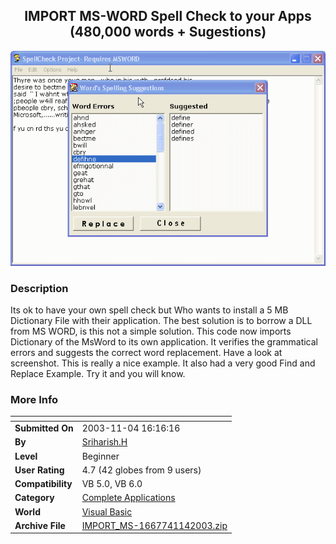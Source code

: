 ﻿<div align="center">

## IMPORT MS\-WORD Spell Check to your Apps \(480,000 words \+ Sugestions\)

<img src="PIC20031142249318577.gif">
</div>

### Description

Its ok to have your own spell check but Who wants to install a 5 MB Dictionary File with their application. The best solution is to borrow a DLL from MS WORD, is this not a simple solution. This code now imports Dictionary of the MsWord to its own application. It verifies the grammatical errors and suggests the correct word replacement. Have a look at screenshot. This is really a nice example. It also had a very good Find and Replace Example. Try it and you will know.
 
### More Info
 


<span>             |<span>
---                |---
**Submitted On**   |2003-11-04 16:16:16
**By**             |[Sriharish\.H](https://github.com/Planet-Source-Code/PSCIndex/blob/master/ByAuthor/sriharish-h.md)
**Level**          |Beginner
**User Rating**    |4.7 (42 globes from 9 users)
**Compatibility**  |VB 5\.0, VB 6\.0
**Category**       |[Complete Applications](https://github.com/Planet-Source-Code/PSCIndex/blob/master/ByCategory/complete-applications__1-27.md)
**World**          |[Visual Basic](https://github.com/Planet-Source-Code/PSCIndex/blob/master/ByWorld/visual-basic.md)
**Archive File**   |[IMPORT\_MS\-1667741142003\.zip](https://github.com/Planet-Source-Code/sriharish-h-import-ms-word-spell-check-to-your-apps-480-000-words-sugestions__1-49673/archive/master.zip)








